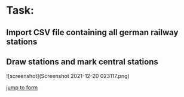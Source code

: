 # Task:

## Import CSV file containing all german railway stations 
## Draw stations and mark central stations 
![screenshot](Screenshot 2021-12-20 023117.png)

[jump to form](https://github.com/Computational-Design-Consulting/CSharp-Collection/blob/mainCDC/Solving%20Tasks/BahnhoefeZeichenen/AufgabenW6D1%20BahnhoefeZeichenen1/Form1.cs)


